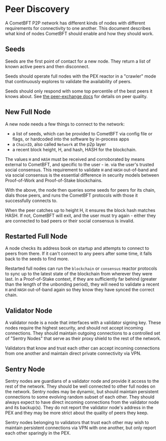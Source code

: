 # Peer Discovery

A CometBFT P2P network has different kinds of nodes with different requirements for connectivity to one another.
This document describes what kind of nodes CometBFT should enable and how they should work.

## Seeds

Seeds are the first point of contact for a new node.
They return a list of known active peers and then disconnect.

Seeds should operate full nodes with the PEX reactor in a "crawler" mode
that continuously explores to validate the availability of peers.

Seeds should only respond with some top percentile of the best peers it knows about.
See [the peer-exchange docs](https://github.com/tendermint/tendermint/blob/v0.34.x/spec/reactors/pex/pex.md) for
 details on peer quality.

## New Full Node

A new node needs a few things to connect to the network:

- a list of seeds, which can be provided to CometBFT via config file or flags,
  or hardcoded into the software by in-process apps
- a `ChainID`, also called `Network` at the p2p layer
- a recent block height, H, and hash, HASH for the blockchain.

The values `H` and `HASH` must be received and corroborated by means external to CometBFT, and specific to the user - ie. via the user's trusted social consensus.
This requirement to validate `H` and `HASH` out-of-band and via social consensus
is the essential difference in security models between Proof-of-Work and Proof-of-Stake blockchains.

With the above, the node then queries some seeds for peers for its chain,
dials those peers, and runs the CometBFT protocols with those it successfully connects to.

When the peer catches up to height H, it ensures the block hash matches HASH.
If not, CometBFT will exit, and the user must try again - either they are connected
to bad peers or their social consensus is invalid.

## Restarted Full Node

A node checks its address book on startup and attempts to connect to peers from there.
If it can't connect to any peers after some time, it falls back to the seeds to find more.

Restarted full nodes can run the `blockchain` or `consensus` reactor protocols to sync up
to the latest state of the blockchain from wherever they were last.
In a Proof-of-Stake context, if they are sufficiently far behind (greater than the length
of the unbonding period), they will need to validate a recent `H` and `HASH` out-of-band again
so they know they have synced the correct chain.

## Validator Node

A validator node is a node that interfaces with a validator signing key.
These nodes require the highest security, and should not accept incoming connections.
They should maintain outgoing connections to a controlled set of "Sentry Nodes" that serve
as their proxy shield to the rest of the network.

Validators that know and trust each other can accept incoming connections from one another and maintain direct private connectivity via VPN.

## Sentry Node

Sentry nodes are guardians of a validator node and provide it access to the rest of the network.
They should be well connected to other full nodes on the network.
Sentry nodes may be dynamic, but should maintain persistent connections to some evolving random subset of each other.
They should always expect to have direct incoming connections from the validator node and its backup(s).
They do not report the validator node's address in the PEX and
they may be more strict about the quality of peers they keep.

Sentry nodes belonging to validators that trust each other may wish to maintain persistent connections via VPN with one another, but only report each other sparingly in the PEX.
